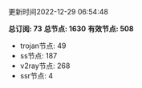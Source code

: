 更新时间2022-12-29 06:54:48

**总订阅: 73**
**总节点: 1630**
**有效节点: 508**
- trojan节点: 49
- ss节点: 187
- v2ray节点: 268
- ssr节点: 4
